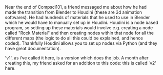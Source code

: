 Near the end of Compsci101, a friend messaged me about how he had made the transition from Blender to Houdini (these are 3d animation softwares). He had hundreds of materials that he used to use in Blender which he would have to manually set up in Houdini. Houdini is a node based program, so setting up these materials would involve e.g. creating a node called "Rock Material" and then creating nodes within that node for all the different maps (the logic to do all this could be explained, and hence coded). Thankfully Houdini allows you to set up nodes via Python (and they have great documentation).

'v1', as i've called it here, is a version which does the job. A month after creating this, my friend asked for an addition to this code: this is called 'v2' here.
